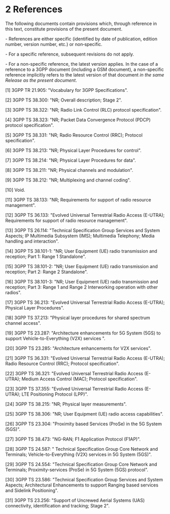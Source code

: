 # 2 References

The following documents contain provisions which, through reference in
this text, constitute provisions of the present document.

\- References are either specific (identified by date of publication,
edition number, version number, etc.) or non‑specific.

\- For a specific reference, subsequent revisions do not apply.

\- For a non-specific reference, the latest version applies. In the case
of a reference to a 3GPP document (including a GSM document), a
non-specific reference implicitly refers to the latest version of that
document *in the same Release as the present document*.

\[1\] 3GPP TR 21.905: \"Vocabulary for 3GPP Specifications\".

\[2\] 3GPP TS 38.300: \"NR; Overall description; Stage 2\".

\[3\] 3GPP TS 38.322: \"NR; Radio Link Control (RLC) protocol
specification\".

\[4\] 3GPP TS 38.323: \"NR; Packet Data Convergence Protocol (PDCP)
protocol specification\".

\[5\] 3GPP TS 38.331: \"NR; Radio Resource Control (RRC); Protocol
specification\".

\[6\] 3GPP TS 38.213: \"NR; Physical Layer Procedures for control\".

\[7\] 3GPP TS 38.214: \"NR; Physical Layer Procedures for data\".

\[8\] 3GPP TS 38.211: \"NR; Physical channels and modulation\".

\[9\] 3GPP TS 38.212: \"NR; Multiplexing and channel coding\".

\[10\] Void.

\[11\] 3GPP TS 38.133: \"NR; Requirements for support of radio resource
management\".

\[12\] 3GPP TS 36.133: \"Evolved Universal Terrestrial Radio Access
(E-UTRA); Requirements for support of radio resource management\".

\[13\] 3GPP TS 26.114: \"Technical Specification Group Services and
System Aspects; IP Multimedia Subsystem (IMS); Multimedia Telephony;
Media handling and interaction\".

\[14\] 3GPP TS 38.101-1: \"NR; User Equipment (UE) radio transmission
and reception; Part 1: Range 1 Standalone\".

\[15\] 3GPP TS 38.101-2: \"NR; User Equipment (UE) radio transmission
and reception; Part 2: Range 2 Standalone\".

\[16\] 3GPP TS 38.101-3: \"NR; User Equipment (UE) radio transmission
and reception; Part 3: Range 1 and Range 2 Interworking operation with
other radios\".

\[17\] 3GPP TS 36.213: \"Evolved Universal Terrestrial Radio Access
(E-UTRA); Physical Layer Procedures\".

\[18\] 3GPP TS 37.213: \"Physical layer procedures for shared spectrum
channel access\".

\[19\] 3GPP TS 23.287: \"Architecture enhancements for 5G System (5GS)
to support Vehicle-to-Everything (V2X) services \".

\[20\] 3GPP TS 23.285: \"Architecture enhancements for V2X services\".

\[21\] 3GPP TS 36.331: \"Evolved Universal Terrestrial Radio Access
(E-UTRA); Radio Resource Control (RRC); Protocol specification\".

\[22\] 3GPP TS 36.321: \"Evolved Universal Terrestrial Radio Access
(E-UTRA); Medium Access Control (MAC); Protocol specification\".

\[23\] 3GPP TS 37.355: \"Evolved Universal Terrestrial Radio Access
(E-UTRA); LTE Positioning Protocol (LPP)\".

\[24\] 3GPP TS 38.215: \"NR; Physical layer measurements\".

\[25\] 3GPP TS 38.306: \"NR; User Equipment (UE) radio access
capabilities\".

\[26\] 3GPP TS 23.304: \"Proximity based Services (ProSe) in the 5G
System (5GS)\".

\[27\] 3GPP TS 38.473: \"NG-RAN; F1 Application Protocol (F1AP)\".

\[28\] 3GPP TS 24.587: \" Technical Specification Group Core Network and
Terminals; Vehicle-to-Everything (V2X) services in 5G System (5GS)\".

\[29\] 3GPP TS 24.554: \"Technical Specification Group Core Network and
Terminals; Proximity-services (ProSe) in 5G System (5GS) protocol\".

\[30\] 3GPP TS 23.586: \"Technical Specification Group Services and
System Aspects; Architectural Enhancements to support Ranging based
services and Sidelink Positioning\".

\[31\] 3GPP TS 23.256: \"Support of Uncrewed Aerial Systems (UAS)
connectivity, identification and tracking; Stage 2\".